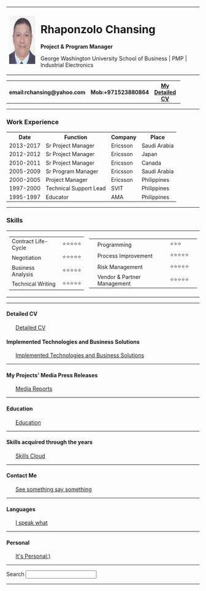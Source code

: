<!DOCTYPE html>
<html lang="en" dir="ltr">

<head>
  <meta charset="utf-8">
  <title>Rhaponzolo Chansing WebSite</title>
</head>

<body>
  <table cellspacing="20">
    <tr>
      <td><img src="Rhaponzolo Chansing.jpg" height="125" width="100" alt="Rhaponzolo Chansing picture"></td>
      <td>
        <h1>Rhaponzolo Chansing</h1>
        <strong>Project & Program Manager</strong>
        <p>George Washington University School of Business | PMP | Industrial Electronics</p>
      </td>
    </tr>
  </table>
  <table style="width:90%" border="0" cellspacing="0">
    <tr>
      <th>email:rchansing@yahoo.com</th>
      <th>Mob:+971523880864</th>
      <th><a href="https://rchansing.github.io/CV/">My Detailed CV</a></th>
      <th>in:linkedin.com/in/rchansing</th>
      <th>Add: Dubai, UAE</th>
    </tr>
  </table>
  <hr />
  <h3>Work Experience</h3>
  <table cellspacing="10">
    <colgroup span="4"></colgroup>
    <tr>
      <th>Date</th>
      <th>Function</th>
      <th>Company</th>
      <th>Place</th>
    </tr>
    <tr>
      <td>2013-2017</td>
      <td>Sr Project Manager</td>
      <td>Ericsson</td>
      <td>Saudi Arabia</td>
    </tr>
    <tr>
      <td>2012-2012</td>
      <td>Sr Project Manager</td>
      <td>Ericsson</td>
      <td>Japan</td>
    </tr>
    <tr>
      <td>2010-2011</td>
      <td>Sr Project Manager</td>
      <td>Ericsson</td>
      <td>Canada</td>
    </tr>
    <tr>
      <td>2005-2009</td>
      <td>Sr Program Manager</td>
      <td>Ericsson</td>
      <td>Saudi Arabia</td>
    </tr>
    <tr>
      <td>2000-2005</td>
      <td>Project Manager</td>
      <td>Ericsson</td>
      <td>Philippines</td>
    </tr>
    <tr>
      <td>1997-2000</td>
      <td>Technical Support Lead</td>
      <td>SVIT</td>
      <td>Philippines</td>
    </tr>
    <tr>
      <td>1995-1997</td>
      <td>Educator</td>
      <td>AMA</td>
      <td>Philippines</td>
    </tr>
  </table>
  <hr>
  <h3>Skills</h3>
  <table>
    <tr>
      <td>
        <table cellspacing="0">
          <tr>
            <td>Contract Life-Cycle</td>
            <td>⭐️⭐️⭐️⭐️⭐️</td>
          </tr>
          <tr>
            <td>Negotiation</td>
            <td>⭐️⭐️⭐️⭐️⭐️</td>
          </tr>
          <tr>
            <td>Business Analysis</td>
            <td>⭐️⭐️⭐️⭐️⭐️</td>
          </tr>
          <tr>
            <td>Technical Writing</td>
            <td>⭐️⭐️⭐️⭐️⭐️</td>
          </tr>
        </table>
      </td>
      <td>
        <table>
          <tr>
            <td>
            <td>Programming</td>
            <td>⭐️⭐️⭐️</td>
          </tr>
          <td>
          <td>Process Improvement</td>
          <td>⭐️⭐️⭐️⭐️⭐️</td>
    </tr>
    <td>
    <td>Risk Management</td>
    <td>⭐️⭐️⭐️⭐️⭐️</td>
    <td>
      </tr>
    <td>
    <td>Vendor & Partner Management</td>
    <td>⭐️⭐️⭐️⭐️⭐️</td>
    </tr>
  </table>
  </td>
  </tr>
  </table>
  <hr>

  <h4>Detailed CV</h4>
  <ol>
    <a href="Detailed CV.html">Detailed CV</a>
  </ol>
  <h4>Implemented Technologies and Business Solutions</h4>
  <ol>
    <a href="Implemented Technologies and Business Solutions.html">Implemented Technologies and Business Solutions</a>
  </ol>
  <hr>
  <h4>My Projects' Media Press Releases</h4>
  <ol>
    <a href="Media Reports.html">Media Reports</a>
  </ol>
  <hr>
  <h4>Education</h4>
  <ol>
    <a href="Education.html">Education</a>
  </ol>
  <hr>
  <h4>Skills acquired through the years</h4>
  <ol>
    <a href="Skills.html">Skills Cloud</a>
  </ol>
  <hr>
  <h4>Contact Me</h4>
  <ol>
    <a href="See something say something.html">See something say something</a>
  </ol>
  <hr>
  <h4>Languages</h4>
  <ol>
    <a href="I speak what.html">I speak what</a>
  </ol>
  <hr>
  <h4>Personal</h4>
  <ol>
    <a href="Personal.html">It's Personal:)</a>
  </ol>
  <hr>
  <label>Search</label>
  <input type="search" name="" value="">
  <hr>
</body>

</html>
